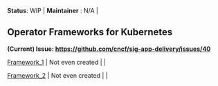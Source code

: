 **Status**: WIP | **Maintainer** : N/A | 

## Operator Frameworks for Kubernetes
**(Current) Issue: https://github.com/cncf/sig-app-delivery/issues/40**

[Framework_1](051_Framework_1.md) | Not even created | |

[Framework_2](052_Framework_2.md) | Not even created | |